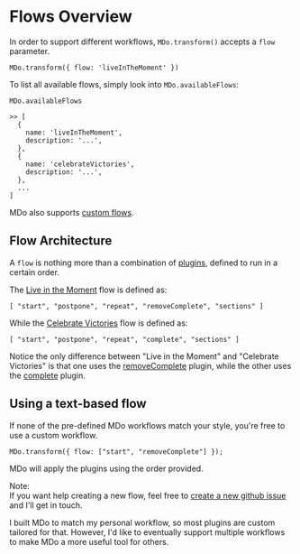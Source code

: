 # Flows Overview

In order to support different workflows, `MDo.transform()` accepts a `flow` parameter.

```
MDo.transform({ flow: 'liveInTheMoment' })
```

To list all available flows, simply look into `MDo.availableFlows`:

```
MDo.availableFlows

>> [
  {
    name: 'liveInTheMoment',
    description: '...',
  },
  {
    name: 'celebrateVictories',
    description: '...',
  },
  ...
]
```

MDo also supports [custom flows](#using-a-text-based-flow).

## Flow Architecture

A `flow` is nothing more than a combination of [plugins](./plugins_overview.md), defined to run in a certain order.

The [Live in the Moment](./flows/liveInTheMoment.md) flow is defined as:

```
[ "start", "postpone", "repeat", "removeComplete", "sections" ]
```

While the [Celebrate Victories](./flows/celebrateVictories.md) flow is defined as:

```
[ "start", "postpone", "repeat", "complete", "sections" ]
```

Notice the only difference between "Live in the Moment" and "Celebrate Victories" is that one uses the [removeComplete](./plugins/removeComplete) plugin, while the other uses the [complete](./plugins/complete.md) plugin.

## Using a text-based flow

If none of the pre-defined MDo workflows match your style, you're free to use a custom workflow.

```
MDo.transform({ flow: ["start", "removeComplete"] });
```

MDo will apply the plugins using the order provided.

Note:  
If you want help creating a new flow, feel free to [create a new github issue](https://github.com/mdo-org/mdo-core/issues/new) and I'll get in touch.

I built MDo to match my personal workflow, so most plugins are custom tailored for that. However, I'd like to eventually support multiple workflows to make MDo a more useful tool for others.
